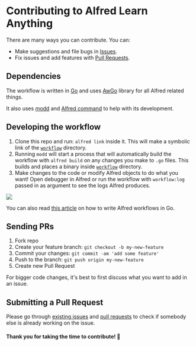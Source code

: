 # Contributing to Alfred Learn Anything
There are many ways you can contribute. You can:
- Make suggestions and file bugs in [Issues](../../issues/).
- Fix issues and add features with [Pull Requests](../../pulls/).

## Dependencies
The workflow is written in [Go](https://golang.org/) and uses [AwGo](https://github.com/deanishe/awgo#readme) library for all Alfred related things.

It also uses [modd](https://github.com/cortesi/modd#readme) and [Alfred command](https://godoc.org/github.com/jason0x43/go-alfred/alfred) to help with its development.

## Developing the workflow
1. Clone this repo and run: `alfred link` inside it. This will make a symbolic link of the [`workflow`](workflow) directory.
2. Running `modd` will start a process that will automatically build the workflow with `alfred build` on any changes you make to `.go` files. This builds and places a binary inside [`workflow`](workflow) directory.
3. Make changes to the code or modify Alfred objects to do what you want! Open debugger in Alfred or run the workflow with `workflow:log` passed in as argument to see the logs Alfred produces.

![](https://i.imgur.com/FZ91Qkc.png)

You can also read [this article](https://medium.com/@nikitavoloboev/writing-alfred-workflows-in-go-2a44f62dc432) on how to write Alfred workflows in Go.

## Sending PRs
1. Fork repo
2. Create your feature branch: `git checkout -b my-new-feature`
3. Commit your changes: `git commit -am 'add some feature'`
4. Push to the branch: `git push origin my-new-feature`
5. Create new Pull Request

For bigger code changes, it's best to first discuss what you want to add in an issue.

## Submitting a Pull Request
Please go through [existing issues](../../issues/) and [pull requests](../../pulls/) to check if somebody else is already working on the issue.

#### Thank you for taking the time to contribute! 💜